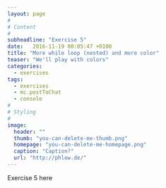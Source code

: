 ```yaml
---
layout: page
#
# Content
#
subheadline: "Exercise 5"
date:   2016-11-19 00:05:47 +0100
title: "More while loop (nested) and more color"
teaser: "We'll play with colors"
categories:
  - exercises
tags:
  - exercises
  - mc.postToChat
  - console
#
# Styling
#
image:
  header: ""
  thumb: "you-can-delete-me-thumb.png"
  homepage: "you-can-delete-me-homepage.png"
  caption: "Caption?"
  url: "http://phlow.de/"
---
```



Exercise 5 here